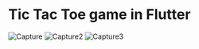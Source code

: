 # Tic Tac Toe game in Flutter

![Capture](https://user-images.githubusercontent.com/72722407/143397617-cc4b85dd-3db3-46c8-9342-c544977fd2c7.PNG)
![Capture2](https://user-images.githubusercontent.com/72722407/143397625-41cd9e40-3a6c-47ca-bb0f-8799b0c1c6f9.PNG)
![Capture3](https://user-images.githubusercontent.com/72722407/143397633-fa863e5f-7d49-4b45-baf0-529d7ac2a346.PNG)


